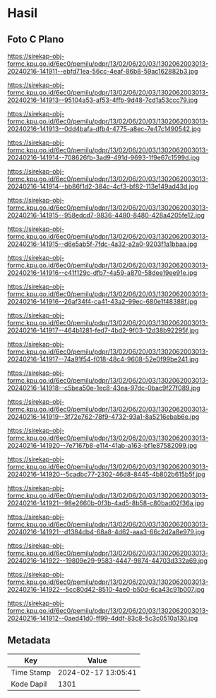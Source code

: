 # Hasil

## Foto C Plano

https://sirekap-obj-formc.kpu.go.id/6ec0/pemilu/pdpr/13/02/06/20/03/1302062003013-20240216-141911--ebfd71ea-56cc-4eaf-86b8-59ac162882b3.jpg

https://sirekap-obj-formc.kpu.go.id/6ec0/pemilu/pdpr/13/02/06/20/03/1302062003013-20240216-141913--95104a53-af53-4ffb-9d48-7cd1a53ccc79.jpg

https://sirekap-obj-formc.kpu.go.id/6ec0/pemilu/pdpr/13/02/06/20/03/1302062003013-20240216-141913--0dd4bafa-dfb4-4775-a8ec-7e47c1490542.jpg

https://sirekap-obj-formc.kpu.go.id/6ec0/pemilu/pdpr/13/02/06/20/03/1302062003013-20240216-141914--708626fb-3ad9-491d-9693-1f9e67c1599d.jpg

https://sirekap-obj-formc.kpu.go.id/6ec0/pemilu/pdpr/13/02/06/20/03/1302062003013-20240216-141914--bb86f1d2-384c-4cf3-bf82-113e149ad43d.jpg

https://sirekap-obj-formc.kpu.go.id/6ec0/pemilu/pdpr/13/02/06/20/03/1302062003013-20240216-141915--958edcd7-9836-4480-8480-428a4205fe12.jpg

https://sirekap-obj-formc.kpu.go.id/6ec0/pemilu/pdpr/13/02/06/20/03/1302062003013-20240216-141915--d6e5ab5f-7fdc-4a32-a2a0-9203f1a1bbaa.jpg

https://sirekap-obj-formc.kpu.go.id/6ec0/pemilu/pdpr/13/02/06/20/03/1302062003013-20240216-141916--c41f129c-dfb7-4a59-a870-58dee19ee91e.jpg

https://sirekap-obj-formc.kpu.go.id/6ec0/pemilu/pdpr/13/02/06/20/03/1302062003013-20240216-141916--26af34f4-ca41-43a2-99ec-680e1f48388f.jpg

https://sirekap-obj-formc.kpu.go.id/6ec0/pemilu/pdpr/13/02/06/20/03/1302062003013-20240216-141917--464b1281-fed7-4bd2-9f03-12d38b92295f.jpg

https://sirekap-obj-formc.kpu.go.id/6ec0/pemilu/pdpr/13/02/06/20/03/1302062003013-20240216-141917--74a91f54-f018-48c4-9608-52e0f99be241.jpg

https://sirekap-obj-formc.kpu.go.id/6ec0/pemilu/pdpr/13/02/06/20/03/1302062003013-20240216-141918--c5bea50e-1ec8-43ea-97dc-0bac9f27f089.jpg

https://sirekap-obj-formc.kpu.go.id/6ec0/pemilu/pdpr/13/02/06/20/03/1302062003013-20240216-141919--3f72e762-78f9-4732-93a1-8a5216ebab6e.jpg

https://sirekap-obj-formc.kpu.go.id/6ec0/pemilu/pdpr/13/02/06/20/03/1302062003013-20240216-141920--7e7167b8-e114-41ab-a163-bf1e87582099.jpg

https://sirekap-obj-formc.kpu.go.id/6ec0/pemilu/pdpr/13/02/06/20/03/1302062003013-20240216-141920--5cadbc77-2302-46d8-8445-4b802b615b5f.jpg

https://sirekap-obj-formc.kpu.go.id/6ec0/pemilu/pdpr/13/02/06/20/03/1302062003013-20240216-141921--98e2660b-0f3b-4ad5-8b58-c80bad02f36a.jpg

https://sirekap-obj-formc.kpu.go.id/6ec0/pemilu/pdpr/13/02/06/20/03/1302062003013-20240216-141921--d1384db4-68a8-4d62-aaa3-66c2d2a8e979.jpg

https://sirekap-obj-formc.kpu.go.id/6ec0/pemilu/pdpr/13/02/06/20/03/1302062003013-20240216-141922--19809e29-9583-4447-9874-44703d332a69.jpg

https://sirekap-obj-formc.kpu.go.id/6ec0/pemilu/pdpr/13/02/06/20/03/1302062003013-20240216-141922--5cc80d42-8510-4ae0-b50d-6ca43c91b007.jpg

https://sirekap-obj-formc.kpu.go.id/6ec0/pemilu/pdpr/13/02/06/20/03/1302062003013-20240216-141912--0aed41d0-ff99-4ddf-83c8-5c3c0510a130.jpg


## Metadata

| Key        | Value               |
| ---------- | ------------------- |
| Time Stamp | 2024-02-17 13:05:41 |
| Kode Dapil | 1301                |




